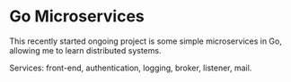 # Go Microservices 

This recently started ongoing project is some simple microservices in Go, allowing me to learn distributed systems.

Services: front-end, authentication, logging, broker, listener, mail.

